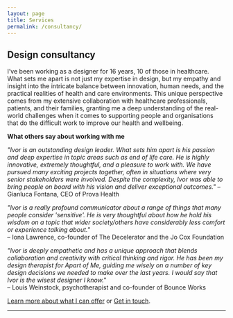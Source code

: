 ```yaml
---
layout: page
title: Services
permalink: /consultancy/
---
```


## Design consultancy

I’ve been working as a designer for 16 years, 10 of those in healthcare. What sets me apart is not just my expertise in design, but my empathy and insight into the intricate balance between innovation, human needs, and the practical realities of health and care environments. This unique perspective comes from my extensive collaboration with healthcare professionals, patients, and their families, granting me a deep understanding of the real-world challenges when it comes to supporting people and organisations that do the difficult work to improve our health and wellbeing.

**What others say about working with me**

*"Ivor is an outstanding design leader. What sets him apart is his passion and deep expertise in topic areas such as end of life care. He is highly innovative, extremely thoughtful, and a pleasure to work with. We have pursued many exciting projects together, often in situations where very senior stakeholders were involved. Despite the complexity, Ivor was able to bring people on board with his vision and deliver exceptional outcomes."*
– Gianluca Fontana, CEO of Prova Health

*"Ivor is a really profound communicator about a range of things that many people consider 'sensitive'. He is very thoughtful about how he hold his wisdom on a topic that wider society/others have considerably less comfort or experience talking about."*  
– Iona Lawrence, co-founder of The Decelerator and the Jo Cox Foundation

*"Ivor is deeply empathetic and has a unique approach that blends collaboration and creativity with critical thinking and rigor. He has been my design therapist for Apart of Me, guiding me wisely on a number of key design decisions we needed to make over the last years. I would say that Ivor is the wisest designer I know."*  
– Louis Weinstock, psychotherapist and co-founder of Bounce Works

[Learn more about what I can offer](/design) or [Get in touch](mailto:mail@ivorwilliams.info).

---


